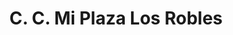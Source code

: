 ---
title: "C. C. Mi Plaza Los Robles"
url: /soledad/c-c-mi-plaza-los-robles/
shop: centro comercial
---